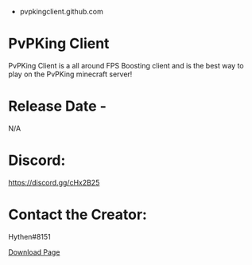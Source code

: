 - pvpkingclient.github.com
# PvPKing Client


PvPKing Client is a all around FPS Boosting client and is the best way to play on the PvPKing minecraft server!

# Release Date - 
N/A

# Discord:
https://discord.gg/cHx2B25

# Contact the Creator: 
Hythen#8151


[Download Page](https://pvpking-client.github.io/clientdownload.com/)
